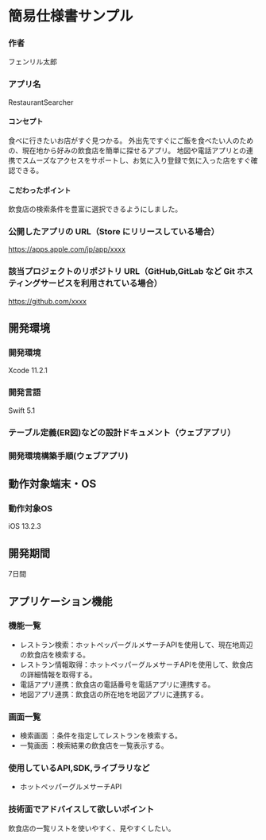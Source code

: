 # 簡易仕様書サンプル

### 作者
フェンリル太郎
### アプリ名
RestaurantSearcher

#### コンセプト
食べに行きたいお店がすぐ見つかる。
外出先ですぐにご飯を食べたい人のための、現在地から好みの飲食店を簡単に探せるアプリ。
地図や電話アプリとの連携でスムーズなアクセスをサポートし、お気に入り登録で気に入った店をすぐ確認できる。

#### こだわったポイント
飲食店の検索条件を豊富に選択できるようにしました。

### 公開したアプリの URL（Store にリリースしている場合）
https://apps.apple.com/jp/app/xxxx

### 該当プロジェクトのリポジトリ URL（GitHub,GitLab など Git ホスティングサービスを利用されている場合）
https://github.com/xxxx

## 開発環境
### 開発環境
Xcode 11.2.1

### 開発言語
Swift 5.1

### テーブル定義(ER図)などの設計ドキュメント（ウェブアプリ）


### 開発環境構築手順(ウェブアプリ)


## 動作対象端末・OS
### 動作対象OS
iOS 13.2.3

## 開発期間
7日間

## アプリケーション機能

### 機能一覧
- レストラン検索：ホットペッパーグルメサーチAPIを使用して、現在地周辺の飲食店を検索する。
- レストラン情報取得：ホットペッパーグルメサーチAPIを使用して、飲食店の詳細情報を取得する。
- 電話アプリ連携：飲食店の電話番号を電話アプリに連携する。
- 地図アプリ連携：飲食店の所在地を地図アプリに連携する。

### 画面一覧
- 検索画面 ：条件を指定してレストランを検索する。
- 一覧画面 ：検索結果の飲食店を一覧表示する。

### 使用しているAPI,SDK,ライブラリなど
- ホットペッパーグルメサーチAPI

### 技術面でアドバイスして欲しいポイント
飲食店の一覧リストを使いやすく、見やすくしたい。
